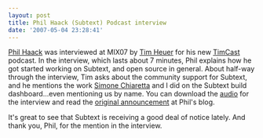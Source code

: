 ```yaml
---
layout: post
title: Phil Haack (Subtext) Podcast interview
date: '2007-05-04 23:28:41'
---
```


[Phil Haack](http://haacked.com) was interviewed at MIX07 by [Tim Heuer](http://timheuer.com/blog/) for his new [TimCast](http://feeds.feedburner.com/timcast-all) podcast. In the interview, which lasts about 7 minutes, Phil explains how he got started working on Subtext, and open source in general. About half-way through the interview, Tim asks about the community support for Subtext, and he mentions the work [Simone Chiaretta](http://www.codeclimber.net.nz) and I did on the Subtext build dashboard...even mentioning us by name. You can download the [audio](http://s3.amazonaws.com/timcast/MIX07-PhilHaack.mp3) for the interview and read the [original announcement](http://haacked.com/archive/2007/05/01/mix07-i-am-a-terrible-at-being-interviewed.aspx) at Phil's blog.

It's great to see that Subtext is receiving a good deal of notice lately. And thank you, Phil, for the mention in the interview.
